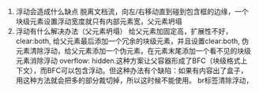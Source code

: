 1. 浮动会造成什么缺点
  脱离文档流，向左/右移动直到碰到包含框的边缘，一个块级元素设置浮动宽度就只有内部元素宽，父元素坍塌
2. 浮动有什么解决办法（父元素坍塌）
  给父元素加固定高，扩展性不好，
  clear:both, 给父元素最后添加一个冗余的块级元素，并且设置clear:both,
  伪元素清除浮动，给父元素添加一个伪元素，在元素末尾添加一个看不见的块级元素消除浮动
  overflow: hidden.这种方案让父容器形成了BFC（块级格式上下文），而BFC可以包含浮动。但这种办法有个缺陷：如果有内容出了盒子，用这种方法就会把多的部分裁切掉，所以这时候不能使用。
  br标签清除浮动，
